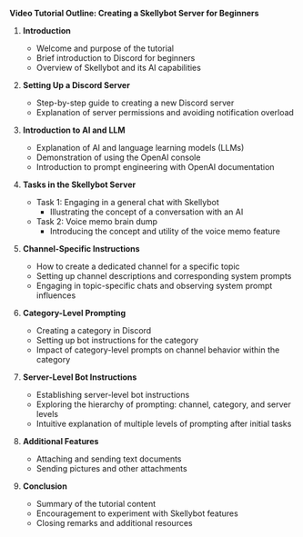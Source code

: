 **Video Tutorial Outline: Creating a Skellybot Server for Beginners**

1. **Introduction**
   - Welcome and purpose of the tutorial
   - Brief introduction to Discord for beginners
   - Overview of Skellybot and its AI capabilities

2. **Setting Up a Discord Server**
   - Step-by-step guide to creating a new Discord server
   - Explanation of server permissions and avoiding notification overload

3. **Introduction to AI and LLM**
   - Explanation of AI and language learning models (LLMs)
   - Demonstration of using the OpenAI console
   - Introduction to prompt engineering with OpenAI documentation

4. **Tasks in the Skellybot Server**
   - Task 1: Engaging in a general chat with Skellybot
      - Illustrating the concept of a conversation with an AI
   - Task 2: Voice memo brain dump
      - Introducing the concept and utility of the voice memo feature

5. **Channel-Specific Instructions**
   - How to create a dedicated channel for a specific topic
   - Setting up channel descriptions and corresponding system prompts
   - Engaging in topic-specific chats and observing system prompt influences

6. **Category-Level Prompting**
   - Creating a category in Discord
   - Setting up bot instructions for the category
   - Impact of category-level prompts on channel behavior within the category

7. **Server-Level Bot Instructions**
   - Establishing server-level bot instructions
   - Exploring the hierarchy of prompting: channel, category, and server levels
   - Intuitive explanation of multiple levels of prompting after initial tasks

8. **Additional Features**
   - Attaching and sending text documents
   - Sending pictures and other attachments

9. **Conclusion**
   - Summary of the tutorial content
   - Encouragement to experiment with Skellybot features
   - Closing remarks and additional resources